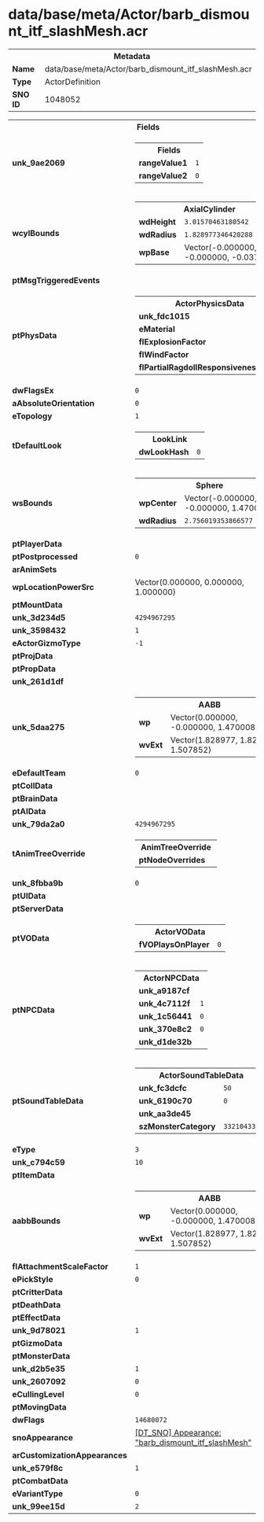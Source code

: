 <h1>data/base/meta/Actor/barb_dismount_itf_slashMesh.acr</h1><table><tr><th colspan="100%">Metadata</th></tr><tr><td><b>Name</b></td><td>data/base/meta/Actor/barb_dismount_itf_slashMesh.acr</td></tr><tr><td><b>Type</b></td><td>ActorDefinition</td></tr><tr><td><b>SNO ID</b></td><td>1048052</td></tr></table>

<table><tr><th colspan="100%">Fields</th></tr><tr><td><b>unk_9ae2069</b></td><td><table><tr><th colspan="100%">Fields</th></tr><tr><td><b>rangeValue1</b></td><td><code>1</code></td></tr><tr><td><b>rangeValue2</b></td><td><code>0</code></td></tr></table>

</td></tr><tr><td><b>wcylBounds</b></td><td><table><tr><th colspan="100%">AxialCylinder</th></tr><tr><td><b>wdHeight</b></td><td><code>3.01570463180542</code></td></tr><tr><td><b>wdRadius</b></td><td><code>1.828977346420288</code></td></tr><tr><td><b>wpBase</b></td><td>Vector(-0.000000, -0.000000, -0.037844)</td></tr></table>

</td></tr><tr><td><b>ptMsgTriggeredEvents</b></td><td></td></tr><tr><td><b>ptPhysData</b></td><td><table><tr><th colspan="100%">ActorPhysicsData</th></tr><tr><td><b>unk_fdc1015</b></td><td><code>0</code></td></tr><tr><td><b>eMaterial</b></td><td><code>0</code></td></tr><tr><td><b>flExplosionFactor</b></td><td><code>1</code></td></tr><tr><td><b>flWindFactor</b></td><td><code>1</code></td></tr><tr><td><b>flPartialRagdollResponsiveness</b></td><td><code>0.5</code></td></tr></table>


</td></tr><tr><td><b>dwFlagsEx</b></td><td><code>0</code></td></tr><tr><td><b>aAbsoluteOrientation</b></td><td><code>0</code></td></tr><tr><td><b>eTopology</b></td><td><code>1</code></td></tr><tr><td><b>tDefaultLook</b></td><td><table><tr><th colspan="100%">LookLink</th></tr><tr><td><b>dwLookHash</b></td><td><code>0</code></td></tr></table>

</td></tr><tr><td><b>wsBounds</b></td><td><table><tr><th colspan="100%">Sphere</th></tr><tr><td><b>wpCenter</b></td><td>Vector(-0.000000, -0.000000, 1.470008)</td></tr><tr><td><b>wdRadius</b></td><td><code>2.756019353866577</code></td></tr></table>

</td></tr><tr><td><b>ptPlayerData</b></td><td></td></tr><tr><td><b>ptPostprocessed</b></td><td><code>0</code></td></tr><tr><td><b>arAnimSets</b></td><td></td></tr><tr><td><b>wpLocationPowerSrc</b></td><td>Vector(0.000000, 0.000000, 1.000000)</td></tr><tr><td><b>ptMountData</b></td><td></td></tr><tr><td><b>unk_3d234d5</b></td><td><code>4294967295</code></td></tr><tr><td><b>unk_3598432</b></td><td><code>1</code></td></tr><tr><td><b>eActorGizmoType</b></td><td><code>-1</code></td></tr><tr><td><b>ptProjData</b></td><td></td></tr><tr><td><b>ptPropData</b></td><td></td></tr><tr><td><b>unk_261d1df</b></td><td></td></tr><tr><td><b>unk_5daa275</b></td><td><table><tr><th colspan="100%">AABB</th></tr><tr><td><b>wp</b></td><td>Vector(0.000000, -0.000000, 1.470008)</td></tr><tr><td><b>wvExt</b></td><td>Vector(1.828977, 1.828977, 1.507852)</td></tr></table>

</td></tr><tr><td><b>eDefaultTeam</b></td><td><code>0</code></td></tr><tr><td><b>ptCollData</b></td><td></td></tr><tr><td><b>ptBrainData</b></td><td></td></tr><tr><td><b>ptAIData</b></td><td></td></tr><tr><td><b>unk_79da2a0</b></td><td><code>4294967295</code></td></tr><tr><td><b>tAnimTreeOverride</b></td><td><table><tr><th colspan="100%">AnimTreeOverride</th></tr><tr><td><b>ptNodeOverrides</b></td><td></td></tr></table>

</td></tr><tr><td><b>unk_8fbba9b</b></td><td><code>0</code></td></tr><tr><td><b>ptUIData</b></td><td></td></tr><tr><td><b>ptServerData</b></td><td></td></tr><tr><td><b>ptVOData</b></td><td><table><tr><th colspan="100%">ActorVOData</th></tr><tr><td><b>fVOPlaysOnPlayer</b></td><td><code>0</code></td></tr></table>


</td></tr><tr><td><b>ptNPCData</b></td><td><table><tr><th colspan="100%">ActorNPCData</th></tr><tr><td><b>unk_a9187cf</b></td><td></td></tr><tr><td><b>unk_4c7112f</b></td><td><code>1</code></td></tr><tr><td><b>unk_1c56441</b></td><td><code>0</code></td></tr><tr><td><b>unk_370e8c2</b></td><td><code>0</code></td></tr><tr><td><b>unk_d1de32b</b></td><td></td></tr></table>


</td></tr><tr><td><b>ptSoundTableData</b></td><td><table><tr><th colspan="100%">ActorSoundTableData</th></tr><tr><td><b>unk_fc3dcfc</b></td><td><code>50</code></td></tr><tr><td><b>unk_6190c70</b></td><td><code>0</code></td></tr><tr><td><b>unk_aa3de45</b></td><td></td></tr><tr><td><b>szMonsterCategory</b></td><td><code>3321043346</code></td></tr></table>


</td></tr><tr><td><b>eType</b></td><td><code>3</code></td></tr><tr><td><b>unk_c794c59</b></td><td><code>10</code></td></tr><tr><td><b>ptItemData</b></td><td></td></tr><tr><td><b>aabbBounds</b></td><td><table><tr><th colspan="100%">AABB</th></tr><tr><td><b>wp</b></td><td>Vector(0.000000, -0.000000, 1.470008)</td></tr><tr><td><b>wvExt</b></td><td>Vector(1.828977, 1.828977, 1.507852)</td></tr></table>

</td></tr><tr><td><b>flAttachmentScaleFactor</b></td><td><code>1</code></td></tr><tr><td><b>ePickStyle</b></td><td><code>0</code></td></tr><tr><td><b>ptCritterData</b></td><td></td></tr><tr><td><b>ptDeathData</b></td><td></td></tr><tr><td><b>ptEffectData</b></td><td></td></tr><tr><td><b>unk_9d78021</b></td><td><code>1</code></td></tr><tr><td><b>ptGizmoData</b></td><td></td></tr><tr><td><b>ptMonsterData</b></td><td></td></tr><tr><td><b>unk_d2b5e35</b></td><td><code>1</code></td></tr><tr><td><b>unk_2607092</b></td><td><code>0</code></td></tr><tr><td><b>eCullingLevel</b></td><td><code>0</code></td></tr><tr><td><b>ptMovingData</b></td><td></td></tr><tr><td><b>dwFlags</b></td><td><code>14680072</code></td></tr><tr><td><b>snoAppearance</b></td><td><a href="..\Appearance\barb_dismount_itf_slashMesh.app">[DT_SNO] Appearance: "barb_dismount_itf_slashMesh"</a></td></tr><tr><td><b>arCustomizationAppearances</b></td><td></td></tr><tr><td><b>unk_e579f8c</b></td><td><code>1</code></td></tr><tr><td><b>ptCombatData</b></td><td></td></tr><tr><td><b>eVariantType</b></td><td><code>0</code></td></tr><tr><td><b>unk_99ee15d</b></td><td><code>2</code></td></tr></table>

